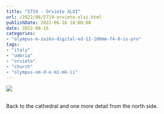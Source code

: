 ```yaml
---
title: "5719 - Orvieto XLXI"
url: /2022/06/5719-orvieto-xlxi.html
publishDate: 2022-06-16 18:00:00
date: 2022-06-16
categories:
- "olympus-m-zuiko-digital-ed-12-100mm-f4-0-is-pro"
tags:
- "italy"
- "umbria"
- "orvieto"
- "church"
- "olympus-om-d-e-m1-mk-ii"
---
```

<div class="container">
<div class="center"><a target="_blank" href="https://d25zfm9zpd7gm5.cloudfront.net/1200x1200/2019/20190905_151133_lr.jpg"><img class="webfeedsFeaturedVisual" src="https://d25zfm9zpd7gm5.cloudfront.net/0600x0600/2019/20190905_151133_lr.jpg" /></a></div>
</div>
<br />

Back to the cathedral and one more detail from the north
side.
